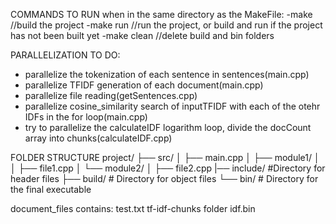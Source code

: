 COMMANDS TO RUN when in the same directory as the MakeFile:
-make //build the project
-make run //run the project, or build and run if the project has not been built yet
-make clean //delete build and bin folders

PARALLELIZATION TO DO:

- parallelize the tokenization of each sentence in sentences(main.cpp)
- parallelize TFIDF generation of each document(main.cpp)
- parallelize file reading(getSentences.cpp)
- parallelize cosine_similarity search of inputTFIDF with each of the otehr IDFs in the for loop(main.cpp)
- try to parallelize the calculateIDF logarithm loop, divide the docCount array into chunks(calculateIDF.cpp)

FOLDER STRUCTURE
project/
├── src/
│ ├── main.cpp
│ ├── module1/
│ │ ├── file1.cpp
│ └── module2/
│ ├── file2.cpp
|── include/ #Directory for header files
├── build/ # Directory for object files
└── bin/ # Directory for the final executable

document_files contains:
test.txt
tf-idf-chunks folder
idf.bin
